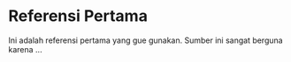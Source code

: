 # Referensi Pertama

Ini adalah referensi pertama yang gue gunakan. Sumber ini sangat berguna karena ...
